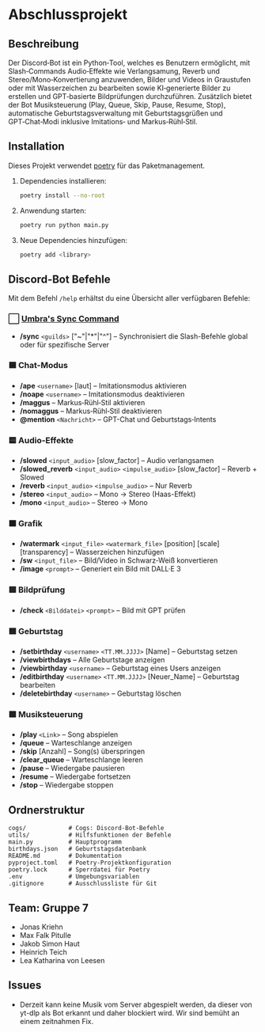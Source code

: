# Abschlussprojekt

## Beschreibung
Der Discord‑Bot ist ein Python‑Tool, welches es Benutzern ermöglicht, mit Slash‑Commands Audio‑Effekte wie Verlangsamung, Reverb und Stereo/Mono‑Konvertierung anzuwenden, Bilder und Videos in Graustufen oder mit Wasserzeichen zu bearbeiten sowie KI‑generierte Bilder zu erstellen und GPT‑basierte Bildprüfungen durchzuführen. Zusätzlich bietet der Bot Musiksteuerung (Play, Queue, Skip, Pause, Resume, Stop), automatische Geburtstagsverwaltung mit Geburtstagsgrüßen und GPT‑Chat‑Modi inklusive Imitations‑ und Markus‑Rühl‑Stil. 
## Installation
Dieses Projekt verwendet [poetry](https://python-poetry.org/) für das Paketmanagement.

1. Dependencies installieren:
   ```bash
   poetry install --no-root
   ```
2. Anwendung starten:
   ```bash
   poetry run python main.py
   ```
3. Neue Dependencies hinzufügen:
   ```bash
   poetry add <library>
   ```

## Discord-Bot Befehle
Mit dem Befehl `/help` erhältst du eine Übersicht aller verfügbaren Befehle:

### ⬜ [Umbra's Sync Command](https://about.abstractumbra.dev/discord.py/2023/01/29/sync-command-example.html)
- **/sync** `<guilds>` ["~"|"*"|"^"] – Synchronisiert die Slash-Befehle global oder für spezifische Server

### 🟦 Chat-Modus
- **/ape** `<username>` [laut] – Imitationsmodus aktivieren
- **/noape** `<username>` – Imitationsmodus deaktivieren
- **/maggus** – Markus‑Rühl‑Stil aktivieren
- **/nomaggus** – Markus‑Rühl‑Stil deaktivieren
- **@mention** `<Nachricht>` – GPT-Chat und Geburtstags‑Intents

### 🟨 Audio-Effekte
- **/slowed** `<input_audio>` [slow_factor] – Audio verlangsamen
- **/slowed_reverb** `<input_audio>` `<impulse_audio>` [slow_factor] – Reverb + Slowed
- **/reverb** `<input_audio>` `<impulse_audio>` – Nur Reverb
- **/stereo** `<input_audio>` – Mono → Stereo (Haas-Effekt)
- **/mono** `<input_audio>` – Stereo → Mono

### 🟧 Grafik
- **/watermark** `<input_file>` `<watermark_file>` [position] [scale] [transparency] – Wasserzeichen hinzufügen
- **/sw** `<input_file>` – Bild/Video in Schwarz‑Weiß konvertieren
- **/image** `<prompt>` – Generiert ein Bild mit DALL·E 3

### 🟥 Bildprüfung
- **/check** `<Bilddatei>` `<prompt>` – Bild mit GPT prüfen

### 🟩 Geburtstag
- **/setbirthday** `<username>` `<TT.MM.JJJJ>` [Name] – Geburtstag setzen
- **/viewbirthdays** – Alle Geburtstage anzeigen
- **/viewbirthday** `<username>` – Geburtstag eines Users anzeigen
- **/editbirthday** `<username>` `<TT.MM.JJJJ>` [Neuer_Name] – Geburtstag bearbeiten
- **/deletebirthday** `<username>` – Geburtstag löschen

### 🟪 Musiksteuerung
- **/play** `<Link>` – Song abspielen
- **/queue** – Warteschlange anzeigen
- **/skip** [Anzahl] – Song(s) überspringen
- **/clear_queue** – Warteschlange leeren
- **/pause** – Wiedergabe pausieren
- **/resume** – Wiedergabe fortsetzen
- **/stop** – Wiedergabe stoppen



## Ordnerstruktur

```
cogs/            # Cogs: Discord-Bot-Befehle
utils/           # Hilfsfunktionen der Befehle
main.py          # Hauptprogramm
birthdays.json   # Geburtstagsdatenbank
README.md        # Dokumentation
pyproject.toml   # Poetry-Projektkonfiguration
poetry.lock      # Sperrdatei für Poetry
.env             # Umgebungsvariablen
.gitignore       # Ausschlussliste für Git
```

## Team: Gruppe 7
- Jonas Kriehn
- Max Falk Pitulle
- Jakob Simon Haut
- Heinrich Teich
- Lea Katharina von Leesen

## Issues

- Derzeit kann keine Musik vom Server abgespielt werden, da dieser von yt-dlp als Bot erkannt und daher blockiert wird. Wir sind bemüht an einem zeitnahmen Fix.